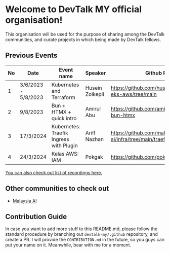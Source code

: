 # Welcome to DevTalk MY official organisation!

This organisation will be used for the purpose of sharing among the DevTalk communities, and curate projects in which being made by DevTalk fellows.

## Previous Events

|No|Date|Event name|Speaker|Github Repository|
|--|----|----------|-------|-----------------|
|1| 3/6/2023 - 5/8/2023 | Kubernetes and Terraform | Husein Zolkepli | https://github.com/huseinzolkepli05/terraform-eks-aws/tree/main |
|2| 9/8/2023 | Bun + HTMX + quick intro | Amirul Abu | https://github.com/amirulabu/blog-comment-bun-htmx |
|3| 17/3/2024 | Kubernetes: Traefik Ingress with Plugin | Ariff Nazhan | https://github.com/malaysia-ai/infra/tree/main/traefik-proxy |
|4| 24/3/2024 | Kelas AWS: IAM | Pokgak | https://github.com/pokgak/kelas-aws |

[You can also check out list of recordings here.](https://ismi-abbas.notion.site/0ccf3a3d1b494dde9cb2b77571fb9587?v=e9e9f65a33b9497694ff4ceb5c31a6bb)

## Other communities to check out

- [Malaysia AI](https://github.com/malaysia-ai)

## Contribution Guide

In case you want to add more stuff to this README.md, please follow the standard procedure by branching out `devtalk-my/.github` repository, and create a PR. I will provide the `CONTRIBUTION.md` in the future, so you guys can put your name on it. Meanwhile, bear with me for a moment.
